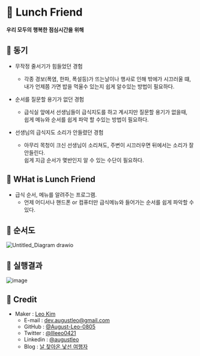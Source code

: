 # 🐧 **Lunch Friend**
**우리 모두의 행복한 점심시간을 위해**

## 🐧 **동기**
- 무작정 줄서기가 힘들었던 경험
  - 각종 경보(폭염, 한파, 폭설등)가 뜨는날이나 행사로 인해 밖에가 시끄러울 떄,  
  내가 언제쯤 가면 밥을 먹울수 있는지 쉽게 알수있는 방법이 필요하다.

- 순서를 질문할 용기가 없던 경험
  - 급식실 앞에서 선생님들이 급식지도를 하고 계시지만 질문할 용기가 없을때,  
  쉽게 메뉴와 순서를 쉽게 파악 할 수있는 방법이 필요하다.

- 선생님의 급식지도 소리가 안들렸던 경험
  - 아무리 목청이 크신 선생님이 소리쳐도, 주변이 시끄러우면 뒤에서는 소리가 잘 안들린다.  
  쉽게 지금 순서가 몇반인지 알 수 있는 수단이 필요하다.

## 🐧 **WHat is Lunch Friend**
- 급식 순서, 메뉴를 알려주는 프로그램. 
  - 언제 어디서나 핸드폰 or 컴퓨터만 급식메뉴와 들어가는 순서를 쉽게 파악할 수 있다.

## 🐧 **순서도**
![Untitled_Diagram drawio](https://user-images.githubusercontent.com/91189991/174468827-88877b6b-84b0-49ad-afba-cf86261eef76.png)


## 🐧 **실행결과**
![image](https://user-images.githubusercontent.com/91189991/174023997-f789d96f-cd0c-4328-bc53-27c7a690b659.png)

## 🐧 **Credit**
- Maker : [Leo Kim](https://github.com/llleeo0421)
  - E-mail : dev.augustleo@gmail.com
  - GitHub : [@August-Leo-0805](https://github.com/August-Leo-0805)
  - Twitter : [@llleeo0421](https://www.twitter.com/llleeo0421)
  - Linkedin : [@augustleo](https://www.linkedin.com/in/augustleo)
  - Blog : [날 찾아온 낯선 여행자](https://l30a-f.tistory.com)
